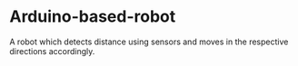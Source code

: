 # Arduino-based-robot
A robot which detects distance using sensors and moves in the respective directions accordingly.
